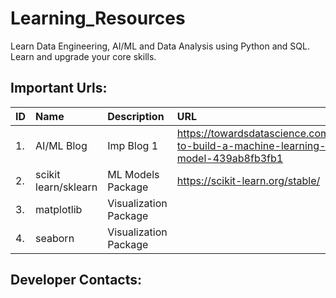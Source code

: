 # Learning_Resources
Learn Data Engineering, AI/ML and Data Analysis using Python and SQL. Learn and upgrade your core skills.


## Important Urls:

ID | Name | Description | URL 
:-- | :--- | :--- | :--- 
1. | AI/ML Blog | Imp Blog 1 | https://towardsdatascience.com/how-to-build-a-machine-learning-model-439ab8fb3fb1
2. | scikit learn/sklearn | ML Models Package | https://scikit-learn.org/stable/
3. | matplotlib | Visualization Package | 
4. | seaborn | Visualization Package | 

## Developer Contacts:
